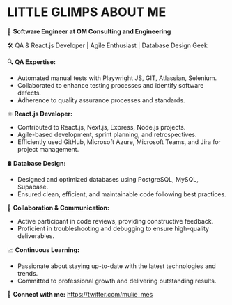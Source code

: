 # LITTLE GLIMPS ABOUT ME

🚀 **Software Engineer at OM Consulting and Engineering**

🛠️ QA & React.js Developer | Agile Enthusiast | Database Design Geek

🔍 **QA Expertise:**
- Automated manual tests with Playwright JS, GIT, Atlassian, Selenium.
- Collaborated to enhance testing processes and identify software defects.
- Adherence to quality assurance processes and standards.

⚛️ **React.js Developer:**
- Contributed to React.js, Next.js, Express, Node.js projects.
- Agile-based development, sprint planning, and retrospectives.
- Efficiently used GitHub, Microsoft Azure, Microsoft Teams, and Jira for project management.

🛢️ **Database Design:**
- Designed and optimized databases using PostgreSQL, MySQL, Supabase.
- Ensured clean, efficient, and maintainable code following best practices.

🤝 **Collaboration & Communication:**
- Active participant in code reviews, providing constructive feedback.
- Proficient in troubleshooting and debugging to ensure high-quality deliverables.

📈 **Continuous Learning:**
- Passionate about staying up-to-date with the latest technologies and trends.
- Committed to professional growth and delivering outstanding results.

🔗 **Connect with me:**
https://twitter.com/mulie_mes


